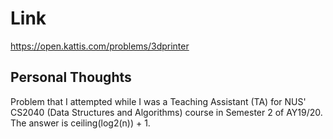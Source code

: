 # Link

https://open.kattis.com/problems/3dprinter

## Personal Thoughts

Problem that I attempted while I was a Teaching Assistant (TA) for NUS' CS2040 (Data Structures and Algorithms) course in Semester 2 of AY19/20. The answer is ceiling(log2(n)) + 1.


